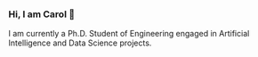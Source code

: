 ### Hi, I am Carol 👋

I am currently a Ph.D. Student of Engineering engaged in Artificial Intelligence and Data Science projects.
